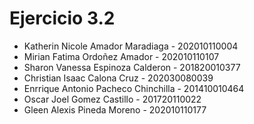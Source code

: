 # Ejercicio 3.2

- Katherin Nicole Amador Maradiaga - 202010110004
- Mirian Fatima Ordoñez Amador - 202010110107
- Sharon Vanessa Espinoza Calderon - 201820010377
- Christian Isaac Calona Cruz - 202030080039
- Enrrique Antonio Pacheco Chinchilla - 201410010464
- Oscar Joel Gomez Castillo - 201720110022
- Gleen Alexis Pineda Moreno - 202010110177
